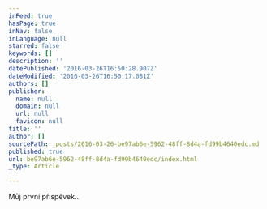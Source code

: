 ```yaml
---
inFeed: true
hasPage: true
inNav: false
inLanguage: null
starred: false
keywords: []
description: ''
datePublished: '2016-03-26T16:50:28.907Z'
dateModified: '2016-03-26T16:50:17.081Z'
authors: []
publisher:
  name: null
  domain: null
  url: null
  favicon: null
title: ''
author: []
sourcePath: _posts/2016-03-26-be97ab6e-5962-48ff-8d4a-fd99b4640edc.md
published: true
url: be97ab6e-5962-48ff-8d4a-fd99b4640edc/index.html
_type: Article

---
```

Můj první příspěvek..